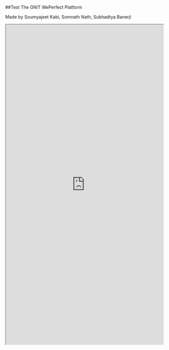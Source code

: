 ##Test The GNIT WePerfect Platform


Made by Soumyajeet Kabi, Somnath Nath, Subhadtya Banerji

<iframe width="100%" height="1024" src="https://meet.jit.si/" allow="camera;microphone" /></iframe>

